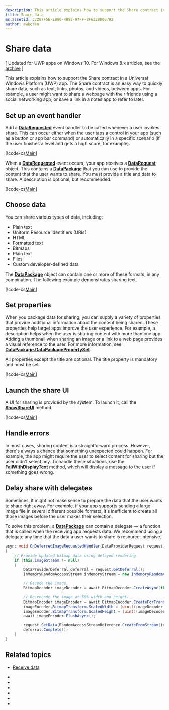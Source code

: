 ```yaml
---
description: This article explains how to support the Share contract in a Universal Windows Platform (UWP) app.
title: Share data
ms.assetid: 32287F5E-EB86-4B98-97FF-8F6228D06782
author: awkoren
---
```


# Share data

\[ Updated for UWP apps on Windows 10. For Windows 8.x articles, see the [archive](http://go.microsoft.com/fwlink/p/?linkid=619132) \]

This article explains how to support the Share contract in a Universal Windows Platform (UWP) app. The Share contract is an easy way to quickly share data, such as text, links, photos, and videos, between apps. For example, a user might want to share a webpage with their friends using a social networking app, or save a link in a notes app to refer to later.

## Set up an event handler

Add a [**DataRequested**][DataRequested] event handler to be called whenever a user invokes share. This can occur either when the user taps a control in your app (such as a button or app bar command) or automatically in a specific scenario (if the user finishes a level and gets a high score, for example).

[!code-cs[Main](./code/share_data/cs/MainPage.xaml.cs#SnippetPrepareToShare)]

When a [**DataRequested**][DataRequested] event occurs, your app receives a [**DataRequest**][DataRequest] object. This contains a [**DataPackage**][DataPackage] that you can use to provide the content that the user wants to share. You must provide a title and data to share. A description is optional, but recommended.

[!code-cs[Main](./code/share_data/cs/MainPage.xaml.cs#SnippetCreateRequest)]

## Choose data

You can share various types of data, including:

-   Plain text
-   Uniform Resource Identifiers (URIs)
-   HTML
-   Formatted text
-   Bitmaps
-   Plain text
-   Files
-   Custom developer-defined data

The [**DataPackage**][DataPackage] object can contain one or more of these formats, in any combination. The following example demonstrates sharing text.

[!code-cs[Main](./code/share_data/cs/MainPage.xaml.cs#SnippetSetContent)]

## Set properties

When you package data for sharing, you can supply a variety of properties that provide additional information about the content being shared. These properties help target apps improve the user experience. For example, a description helps when the user is sharing content with more than one app. Adding a thumbnail when sharing an image or a link to a web page provides a visual reference to the user. For more information, see [**DataPackage.DataPackagePropertySet**][DataPackagePropertySet].

All properties except the title are optional. The title property is mandatory and must be set.

[!code-cs[Main](./code/share_data/cs/MainPage.xaml.cs#SnippetSetProperties)]

## Launch the share UI

A UI for sharing is provided by the system. To launch it, call the [**ShowShareUI**][ShowShareUi] method.

[!code-cs[Main](./code/share_data/cs/MainPage.xaml.cs#SnippetShowUI)]

## Handle errors

In most cases, sharing content is a straightforward process. However, there's always a chance that something unexpected could happen. For example, the app might require the user to select content for sharing but the user didn't select any. To handle these situations, use the [**FailWithDisplayText**][FailWithDisplayText] method, which will display a message to the user if something goes wrong.

## Delay share with delegates

Sometimes, it might not make sense to prepare the data that the user wants to share right away. For example, if your app supports sending a large image file in several different possible formats, it's inefficient to create all those images before the user makes their selection.

To solve this problem, a [**DataPackage**][DataPackage] can contain a delegate — a function that is called when the receiving app requests data. We recommend using a delegate any time that the data a user wants to share is resource-intensive.

<!-- For some reason, this snippet was inline in the WDCML topic. Suggest moving to VS project with rest of snippets. -->
```cs
async void OnDeferredImageRequestedHandler(DataProviderRequest request)
{
    // Provide updated bitmap data using delayed rendering
    if (this.imageStream != null)
    {
        DataProviderDeferral deferral = request.GetDeferral();
        InMemoryRandomAccessStream inMemoryStream = new InMemoryRandomAccessStream();

        // Decode the image.
        BitmapDecoder imageDecoder = await BitmapDecoder.CreateAsync(this.imageStream);

        // Re-encode the image at 50% width and height.
        BitmapEncoder imageEncoder = await BitmapEncoder.CreateForTranscodingAsync(inMemoryStream, imageDecoder);
        imageEncoder.BitmapTransform.ScaledWidth = (uint)(imageDecoder.OrientedPixelHeight * 0.5);
        imageEncoder.BitmapTransform.ScaledHeight = (uint)(imageDecoder.OrientedPixelHeight * 0.5);
        await imageEncoder.FlushAsync();

        request.SetData(RandomAccessStreamReference.CreateFromStream(inMemoryStream));
        deferral.Complete();
    }
}
```

## Related topics
* [Receive data](receive-data.md)


<!-- LINKS -->
* [DataPackage]: https://msdn.microsoft.com/en-us/library/windows/apps/windows.applicationmodel.datatransfer.datapackage.aspx 
* [DataPackagePropertySet]: https://msdn.microsoft.com/en-us/library/windows/apps/windows.applicationmodel.datatransfer.datapackagepropertyset.aspx 
* [DataRequest]: https://msdn.microsoft.com/en-us/library/windows/apps/windows.applicationmodel.datatransfer.datarequest.aspx 
* [DataRequested]: https://msdn.microsoft.com/en-us/library/windows/apps/windows.applicationmodel.datatransfer.datatransfermanager.datarequested.aspx 
* [FailWithDisplayText]: https://msdn.microsoft.com/en-us/library/windows/apps/windows.applicationmodel.datatransfer.datarequest.failwithdisplaytext.aspx
* [ShowShareUi]: https://msdn.microsoft.com/en-us/library/windows/apps/windows.applicationmodel.datatransfer.datatransfermanager.showshareui.aspx
 



<!--HONumber=Mar16_HO5-->



